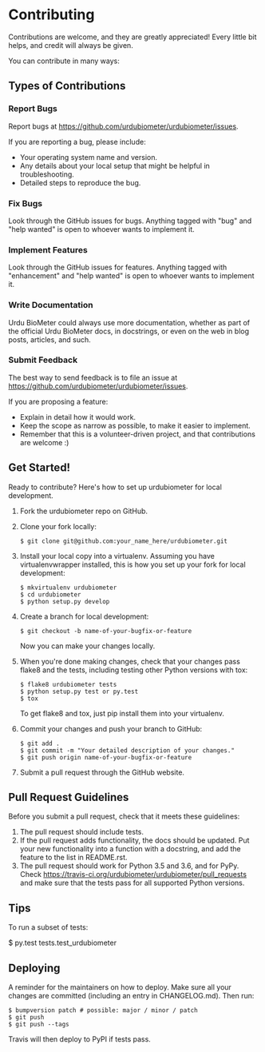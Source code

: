 Contributing
============

Contributions are welcome, and they are greatly appreciated! Every
little bit helps, and credit will always be given.

You can contribute in many ways:

Types of Contributions
----------------------

### Report Bugs

Report bugs at <https://github.com/urdubiometer/urdubiometer/issues>.

If you are reporting a bug, please include:

-   Your operating system name and version.
-   Any details about your local setup that might be helpful in
    troubleshooting.
-   Detailed steps to reproduce the bug.

### Fix Bugs

Look through the GitHub issues for bugs. Anything tagged with "bug" and
"help wanted" is open to whoever wants to implement it.

### Implement Features

Look through the GitHub issues for features. Anything tagged with
"enhancement" and "help wanted" is open to whoever wants to implement
it.

### Write Documentation

Urdu BioMeter could always use more documentation, whether as part of
the official Urdu BioMeter docs, in docstrings, or even on the web in
blog posts, articles, and such.

### Submit Feedback

The best way to send feedback is to file an issue at
<https://github.com/urdubiometer/urdubiometer/issues>.

If you are proposing a feature:

-   Explain in detail how it would work.
-   Keep the scope as narrow as possible, to make it easier to
    implement.
-   Remember that this is a volunteer-driven project, and that
    contributions are welcome :)

Get Started!
------------

Ready to contribute? Here's how to set up urdubiometer for local
development.

1.  Fork the urdubiometer repo on GitHub.
2.  Clone your fork locally:

        $ git clone git@github.com:your_name_here/urdubiometer.git

3.  Install your local copy into a virtualenv. Assuming you have virtualenvwrapper installed, this is how you set up your fork for local development:

        $ mkvirtualenv urdubiometer
        $ cd urdubiometer
        $ python setup.py develop

4.  Create a branch for local development:

        $ git checkout -b name-of-your-bugfix-or-feature

    Now you can make your changes locally.

5.  When you're done making changes, check that your changes pass flake8
    and the tests, including testing other Python versions with tox:

        $ flake8 urdubiometer tests
        $ python setup.py test or py.test
        $ tox

    To get flake8 and tox, just pip install them into your virtualenv.

6.  Commit your changes and push your branch to GitHub:

        $ git add .
        $ git commit -m "Your detailed description of your changes."
        $ git push origin name-of-your-bugfix-or-feature

7.  Submit a pull request through the GitHub website.

Pull Request Guidelines
-----------------------

Before you submit a pull request, check that it meets these guidelines:

1.  The pull request should include tests.
2.  If the pull request adds functionality, the docs should be updated.
    Put your new functionality into a function with a docstring, and add
    the feature to the list in README.rst.
3.  The pull request should work for Python 3.5 and 3.6, and
    for PyPy. Check
    <https://travis-ci.org/urdubiometer/urdubiometer/pull_requests> and
    make sure that the tests pass for all supported Python versions.

Tips
----

To run a subset of tests:

\$ py.test tests.test\_urdubiometer

Deploying
---------

A reminder for the maintainers on how to deploy. Make sure all your
changes are committed (including an entry in CHANGELOG.md). Then run:

    $ bumpversion patch # possible: major / minor / patch
    $ git push
    $ git push --tags

Travis will then deploy to PyPI if tests pass.
